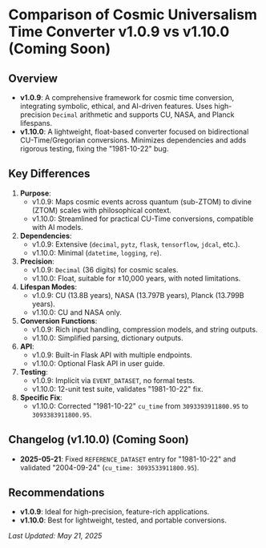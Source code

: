 # Comparison of Cosmic Universalism Time Converter v1.0.9 vs v1.10.0 (Coming Soon)

## Overview
- **v1.0.9**: A comprehensive framework for cosmic time conversion, integrating symbolic, ethical, and AI-driven features. Uses high-precision `Decimal` arithmetic and supports CU, NASA, and Planck lifespans.
- **v1.10.0**: A lightweight, float-based converter focused on bidirectional CU-Time/Gregorian conversions. Minimizes dependencies and adds rigorous testing, fixing the "1981-10-22" bug.

## Key Differences
1. **Purpose**:
   - v1.0.9: Maps cosmic events across quantum (sub-ZTOM) to divine (ZTOM) scales with philosophical context.
   - v1.10.0: Streamlined for practical CU-Time conversions, compatible with AI models.
2. **Dependencies**:
   - v1.0.9: Extensive (`decimal`, `pytz`, `flask`, `tensorflow`, `jdcal`, etc.).
   - v1.10.0: Minimal (`datetime`, `logging`, `re`).
3. **Precision**:
   - v1.0.9: `Decimal` (36 digits) for cosmic scales.
   - v1.10.0: Float, suitable for ±10,000 years, with noted limitations.
4. **Lifespan Modes**:
   - v1.0.9: CU (13.8B years), NASA (13.797B years), Planck (13.799B years).
   - v1.10.0: CU and NASA only.
5. **Conversion Functions**:
   - v1.0.9: Rich input handling, compression models, and string outputs.
   - v1.10.0: Simplified parsing, dictionary outputs.
6. **API**:
   - v1.0.9: Built-in Flask API with multiple endpoints.
   - v1.10.0: Optional Flask API in user guide.
7. **Testing**:
   - v1.0.9: Implicit via `EVENT_DATASET`, no formal tests.
   - v1.10.0: 12-unit test suite, validates "1981-10-22" fix.
8. **Specific Fix**:
   - v1.10.0: Corrected "1981-10-22" `cu_time` from `3093393911800.95` to `3093383911800.95`.

## Changelog (v1.10.0) (Coming Soon)
- **2025-05-21**: Fixed `REFERENCE_DATASET` entry for "1981-10-22" and validated "2004-09-24" (`cu_time: 3093533911800.95`).

## Recommendations
- **v1.0.9**: Ideal for high-precision, feature-rich applications.
- **v1.10.0**: Best for lightweight, tested, and portable conversions.

*Last Updated: May 21, 2025*